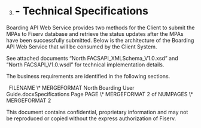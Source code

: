 ﻿
3. # **- Technical Specifications**

Boarding API Web Service provides two methods for the Client to submit the MPAs to Fiserv database and retrieve the status updates after the MPAs have been successfully submitted. Below is the architecture of the Boarding API Web Service that will be consumed by the Client System.

See attached documents “North FACSAPI\_XMLSchema\_V1.0.xsd” and “North FACSAPI\_V1.0.wsdl” for technical implementation details.

The business requirements are identified in the following sections.



` `FILENAME   \\* MERGEFORMAT North Boarding User Guide.docxSpecifications		Page  PAGE   \\* MERGEFORMAT 2 of  NUMPAGES   \\* MERGEFORMAT 2

This document contains confidential, proprietary information and may not be reproduced or copied without the express authorization of Fiserv. 
